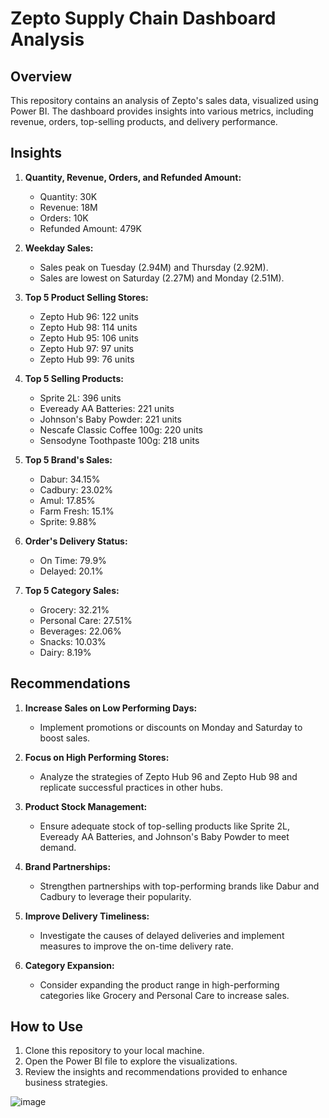# Zepto Supply Chain Dashboard Analysis

## Overview
This repository contains an analysis of Zepto's sales data, visualized using Power BI. The dashboard provides insights into various metrics, including revenue, orders, top-selling products, and delivery performance.

## Insights
1. **Quantity, Revenue, Orders, and Refunded Amount:**
   - Quantity: 30K
   - Revenue: 18M
   - Orders: 10K
   - Refunded Amount: 479K

2. **Weekday Sales:**
   - Sales peak on Tuesday (2.94M) and Thursday (2.92M).
   - Sales are lowest on Saturday (2.27M) and Monday (2.51M).

3. **Top 5 Product Selling Stores:**
   - Zepto Hub 96: 122 units
   - Zepto Hub 98: 114 units
   - Zepto Hub 95: 106 units
   - Zepto Hub 97: 97 units
   - Zepto Hub 99: 76 units

4. **Top 5 Selling Products:**
   - Sprite 2L: 396 units
   - Eveready AA Batteries: 221 units
   - Johnson's Baby Powder: 221 units
   - Nescafe Classic Coffee 100g: 220 units
   - Sensodyne Toothpaste 100g: 218 units

5. **Top 5 Brand's Sales:**
   - Dabur: 34.15%
   - Cadbury: 23.02%
   - Amul: 17.85%
   - Farm Fresh: 15.1%
   - Sprite: 9.88%

6. **Order's Delivery Status:**
   - On Time: 79.9%
   - Delayed: 20.1%

7. **Top 5 Category Sales:**
   - Grocery: 32.21%
   - Personal Care: 27.51%
   - Beverages: 22.06%
   - Snacks: 10.03%
   - Dairy: 8.19%

## Recommendations
1. **Increase Sales on Low Performing Days:**
   - Implement promotions or discounts on Monday and Saturday to boost sales.

2. **Focus on High Performing Stores:**
   - Analyze the strategies of Zepto Hub 96 and Zepto Hub 98 and replicate successful practices in other hubs.

3. **Product Stock Management:**
   - Ensure adequate stock of top-selling products like Sprite 2L, Eveready AA Batteries, and Johnson's Baby Powder to meet demand.

4. **Brand Partnerships:**
   - Strengthen partnerships with top-performing brands like Dabur and Cadbury to leverage their popularity.

5. **Improve Delivery Timeliness:**
   - Investigate the causes of delayed deliveries and implement measures to improve the on-time delivery rate.

6. **Category Expansion:**
   - Consider expanding the product range in high-performing categories like Grocery and Personal Care to increase sales.

## How to Use
1. Clone this repository to your local machine.
2. Open the Power BI file to explore the visualizations.
3. Review the insights and recommendations provided to enhance business strategies.

![image](https://github.com/user-attachments/assets/332bee7c-e64c-423b-a4c7-4feeeefbc362)





